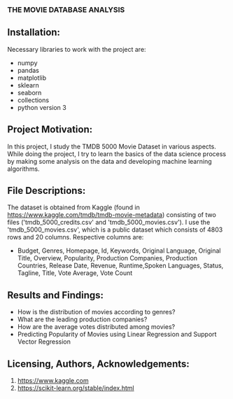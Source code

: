 ### THE MOVIE DATABASE ANALYSIS

## Installation:
Necessary libraries to work with the project are:
- numpy
- pandas
- matplotlib
- sklearn
- seaborn
- collections
- python version 3

## Project Motivation:

In this project, I study the TMDB 5000 Movie Dataset in various aspects. While doing the project, I try to learn the basics of the data science process by making some analysis on the data and developing machine learning algorithms.

## File Descriptions:
The dataset is obtained from Kaggle (found in https://www.kaggle.com/tmdb/tmdb-movie-metadata) consisting of two files ('tmdb_5000_credits.csv' and 'tmdb_5000_movies.csv'). I use the 'tmdb_5000_movies.csv', which is a public dataset which consists of 4803 rows and 20 columns. Respective columns are:

- Budget, Genres, Homepage, Id, Keywords, Original Language,  Original Title, Overview, Popularity, Production Companies, Production Countries, Release Date,       Revenue, Runtime,Spoken Languages, Status, Tagline, Title, Vote Average, Vote Count


## Results and Findings:

- How is the distribution of movies according to genres?
- What are the leading production companies?
- How are the average votes distributed among movies?
- Predicting Popularity of Movies using Linear Regression and Support Vector Regression


## Licensing, Authors, Acknowledgements:

1. https://www.kaggle.com
2. https://scikit-learn.org/stable/index.html
